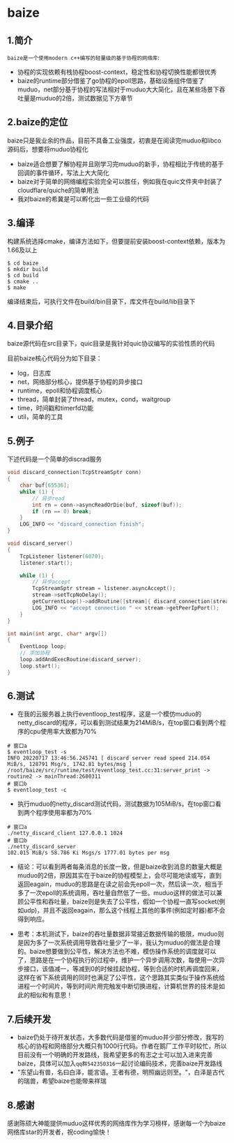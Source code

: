 # baize
## 1.简介
`baize是一个使用modern c++编写的轻量级的基于协程的网络库`:
- 协程的实现依赖有栈协程boost-context，稳定性和协程切换性能都很优秀
- baize的runtime部分借鉴了go协程的epoll思路，基础设施组件借鉴了muduo，net部分基于协程的写法相对于muduo大大简化，且在某些场景下吞吐量是muduo的2倍，测试数据见下方章节

## 2.baize的定位
baize只是我业余的作品，目前不具备工业强度，初衷是在阅读完muduo和libco源码后，想要将muduo协程化
- baize适合想要了解协程并且刚学习完muduo的新手，协程相比于传统的基于回调的事件循环，写法上大大简化
- baize对于简单的网络编程实验完全可以胜任，例如我在quic文件夹中封装了cloudflare/quiche的简单用法
- 我对baize的希冀是可以孵化出一些工业级的代码

## 3.编译
构建系统选择cmake，编译方法如下，但要提前安装boost-context依赖，版本为1.66及以上
```shell
$ cd baize
$ mkdir build
$ cd build
$ cmake ..
$ make
```
编译结束后，可执行文件在build/bin目录下，库文件在build/lib目录下

## 4.目录介绍
baize源代码在src目录下，quic目录是我针对quic协议编写的实验性质的代码

目前baize核心代码分为如下目录：
- log，日志库
- net，网络部分核心，提供基于协程的异步接口
- runtime，epoll和协程调度核心
- thread，简单封装了thread，mutex，cond，waitgroup
- time，时间戳和timerfd功能
- util，简单的工具

## 5.例子
下述代码是一个简单的discrad服务
```cpp
void discard_connection(TcpStreamSptr conn)
{
    char buf[65536];
    while (1) {
        // 异步read
        int rn = conn->asyncReadOrDie(buf, sizeof(buf));
        if (rn == 0) break;
    }
    LOG_INFO << "discard_connection finish";
}

void discard_server()
{
    TcpListener listener(6070);
    listener.start();

    while (1) {
        // 异步accept
        TcpStreamSptr stream = listener.asyncAccept();
        stream->setTcpNoDelay();
        getCurrentLoop()->addRoutine([stream]{ discard_connection(stream); });
        LOG_INFO << "accept connection " << stream->getPeerIpPort();
    }
}

int main(int argc, char* argv[])
{
    EventLoop loop;
    // 添加协程
    loop.addAndExecRoutine(discard_server);
    loop.start();
}
```

## 6.测试
- 在我的云服务器上执行eventloop_test程序，这是一个模仿muduo的netty_discard的程序，可以看到测试结果为214MiB/s，在top窗口看到两个程序的cpu使用率大致都为70%
```shell
# 窗口a
$ eventloop_test -s
INFO 20220717 13:46:56.245741 [ discard server read speed 214.054 MiB/s, 128791 Msg/s, 1742.81 bytes/msg ] /root/baize/src/runtime/test/eventloop_test.cc:31:server_print -> routine2 -> mainThread:2680311 
# 窗口b
$ eventloop_test -c
```
- 执行muduo的netty_discard测试代码，测试数据为105MiB/s，在top窗口看到两个程序使用率都为70%
```shell
# 窗口a
./netty_discard_client 127.0.0.1 1024
# 窗口b
./netty_discard_server
102.015 MiB/s 58.786 Ki Msgs/s 1777.01 bytes per msg
```
- 结论：可以看到两者每条消息的长度一致，但是baize收到消息的数量大概是muduo的2倍，原因其实在于baize的协程模型上，会尽可能地读或写，直到返回eagain，muduo的思路是在读之前会先epoll一次，然后读一次，相当于多了一次epoll的系统调用，吞吐量自然低了一些。muduo这样的做法可以兼顾公平性和吞吐量，baize则是失去了公平性，假如一个协程一直写socket(例如udp)，并且不返回eagain，那么这个线程上其他的事件(例如定时器)都不会得到响应。

- 思考：本机测试下，baize的吞吐量数据非常接近数据传输的极限，muduo则是因为多了一次系统调用导致吞吐量少了一半，我认为muduo的做法是合理的。baize想要做到公平性，解决方法也不难，模仿操作系统的调度就可以了，思路是在一个协程执行的过程中，维护一个异步调用次数，每使用一次异步接口，该值减一，等减到0的时候挂起协程，等到合适的时机再调度回来，这样在省下系统调用的同时也满足了公平性，这个思路其实类似于操作系统给进程一个时间片，等到时间片用完触发中断切换进程，计算机世界的技术是如此的相似和有意思！

## 7.后续开发
- baize仍处于待开发状态，大多数代码是借鉴的muduo并少部分修改，我写的核心的协程和网络部分大概只有1000行代码。作者在鹅厂工作平时较忙，所以目前没有一个明确的开发路线，我希望更多的有志之士可以加入进来完善baize，具体可以加入`qq群542350316`一起讨论编码技术，完善baize开发路线
- "东望山有兽，名曰白泽，能言语。王者有德，明照幽远则至。"，白泽是古代的瑞兽，希望baize也能带来祥瑞

## 8.感谢

感谢陈硕大神能提供muduo这样优秀的网络库作为学习榜样，感谢每一个为baize网络库star的开发者，祝coding愉快！
